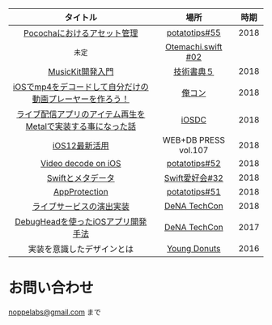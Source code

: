 | タイトル | 場所 | 時期 |
| :---: | :---: | :---: |
| [Pocochaにおけるアセット管理](https://speakerdeck.com/noppefoxwolf/potatotips55) | [potatotips\#55]() | 2018 |
| `未定` | [Otemachi.swift #02](https://nikkei.connpass.com/event/98887/?utm_campaign=event_lottery_join&utm_source=notifications&utm_medium=email&utm_content=detail_btn) | 
| [MusicKit開発入門](https://noppe.booth.pm/items/1024381) | [技術書典５](https://techbookfest.org/event/tbf05) | 2018 |
| [iOSでmp4をデコードして自分だけの動画プレーヤーを作ろう！](https://speakerdeck.com/noppefoxwolf/orecon) | [俺コン](https://ore-con.firebaseapp.com) | 2018 |
| [ライブ配信アプリのアイテム再生をMetalで実装する事になった話](https://speakerdeck.com/noppefoxwolf/raibupei-xin-apurifalseaitemuzai-sheng-wometaldeshi-zhuang-surushi-ninatutahua) | [iOSDC](https://iosdc.jp/2018/) | 2018 |
| [iOS12最新活用](https://amzn.to/2RATlwa) | WEB+DB PRESS vol.107 | 2018 |
| [Video decode on iOS](https://speakerdeck.com/noppefoxwolf/video-decode-on-ios) | [potatotips\#52](https://potatotips.connpass.com/event/88164/) | 2018 |
| [Swiftとメタデータ](https://speakerdeck.com/noppefoxwolf/swifttometadeta) | [Swift愛好会#32](https://love-swift.connpass.com/event/88666/) | 2018 |
| [AppProtection](https://speakerdeck.com/noppefoxwolf/iosapurikaravpnjie-sok-falsejian-chu-wosuru) | [potatotips\#51](https://potatotips.connpass.com/event/85025/) | 2018 |
| [ライブサービスの演出実装](https://www.slideshare.net/dena_tech/ss-88557943) | [DeNA TechCon](https://techcon.dena.com/2017/) | 2018 |
| [DebugHeadを使ったiOSアプリ開発手法](https://www.slideshare.net/dena_tech/debugheadios-denatechcon) | [DeNA TechCon](https://techcon.dena.com/2017/) | 2017 |
| 実装を意識したデザインとは | [Young Donuts](https://yng-dnts.connpass.com/event/36358/) | 2016 |

# お問い合わせ

noppelabs@gmail.com まで
